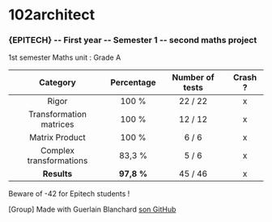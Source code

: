 # 102architect
### {EPITECH} -- First year -- Semester 1 -- second maths project

1st semester Maths unit : Grade A

|         Category        | Percentage | Number of tests | Crash ? |
|:-----------------------:|:----------:|:---------------:|:-------:|
|          Rigor          |    100 %   |     22 / 22     |    x    |
| Transformation matrices |    100 %   |     12 / 12     |    x    |
|      Matrix Product     |    100 %   |      6 / 6      |    x    |
| Complex transformations |   83,3 %   |      5 / 6      |    x    |
|         **Results**         |   **97,8 %**   |     45 / 46     |    x    |

Beware of -42 for Epitech students !

[Group] Made with Guerlain Blanchard [son GitHub](https://github.com/guerlBlanchard)
